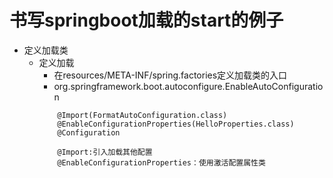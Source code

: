 # 书写springboot加载的start的例子
* 定义加载类
    * 定义加载
        * 在resources/META-INF/spring.factories定义加载类的入口
        * org.springframework.boot.autoconfigure.EnableAutoConfiguration
        ```
            @Import(FormatAutoConfiguration.class)
            @EnableConfigurationProperties(HelloProperties.class)
            @Configuration
      
            @Import:引入加载其他配置
            @EnableConfigurationProperties：使用激活配置属性类
        ```
